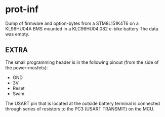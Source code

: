 # prot-inf
Dump of firmware and option-bytes from a STM8L151K4T6 on a KL96HU04A BMS mounted in a KLC96HU04.082 e-bike battery
The data was empty.

## EXTRA
The small programming header is in the following pinout (from the side of the power-mosfets):
- GND
- 3V
- Reset
- Swim

The USART pin that is located at the outside battery terminal is connected through series of resistors to the PC3 (USART TRANSMIT) on the MCU.
